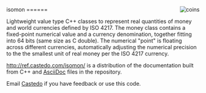 <img align="right" src="http://ref.castedo.com/isomon/resources/currency_exchange.png" alt="coins">
isomon
======

Lightweight value type C++ classes to represent real quantities of money and world currencies defined by ISO 4217. The money class contains a fixed-point numerical value and a currency denomination, together fitting into 64 bits (same size as C double). The numerical "point" is floating across different currencies, automatically adjusting the numerical precision to the the smallest unit of real money per the ISO 4217 currency.

http://ref.castedo.com/isomon/ is a distribution of the documentation built from C++ and [AsciiDoc](http://www.methods.co.nz/asciidoc/) files in the repository.

Email [Castedo](mailto:castedo@castedo.com) if you have feedback or use this code.
